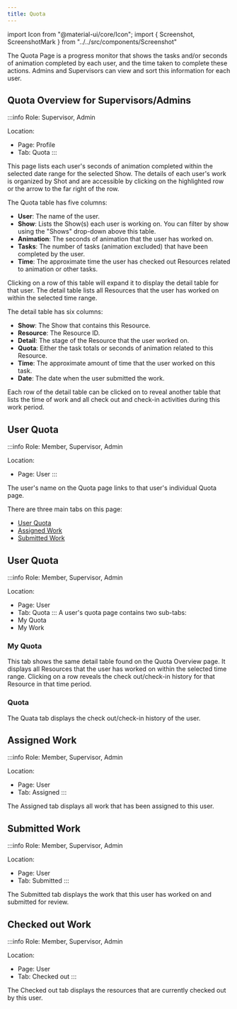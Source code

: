 ```yaml
---
title: Quota
---
```

import Icon from "@material-ui/core/Icon";
import { Screenshot, ScreenshotMark } from "../../src/components/Screenshot"

The Quota Page is a progress monitor that shows the tasks and/or seconds of animation completed by each user, and the time taken to complete these actions. Admins and Supervisors can view and sort this information for each user.

## Quota Overview for Supervisors/Admins
:::info
Role: Supervisor, Admin

Location: 
- Page: Profile
- Tab: Quota
:::

This page lists each user's seconds of animation completed within the selected date range for the selected Show. The details of each user's work is organized by Shot and are accessible by clicking on the highlighted row or the arrow to the far right of the row.

The Quota table has five columns:

- **User**: The name of the user.
- **Show**: Lists the Show(s) each user is working on. You can filter by show using the "Shows" drop-down above this table.
- **Animation**: The seconds of animation that the user has worked on.
- **Tasks**: The number of tasks (animation excluded) that have been completed by the user.
- **Time**: The approximate time the user has checked out Resources related to animation or other tasks.

<Screenshot image="/screenshot/profile_quota.png">
</Screenshot>

Clicking on a row of this table will expand it to display the detail table for that user. The detail table lists all Resources that the user has worked on within the selected time range.

The detail table has six columns:
- **Show**: The Show that contains this Resource.
- **Resource**: The Resource ID.
- **Detail**: The stage of the Resource that the user worked on.
- **Quota**: Either the task totals or seconds of animation related to this Resource.
- **Time**: The approximate amount of time that the user worked on this task.
- **Date**: The date when the user submitted the work.

<Screenshot image="/screenshot/profile_quota_detail.png">
    <ScreenshotMark x="94.1%" y="11.4%" width="6%" height="19%" textPosition="right" borderRadius="20px"></ScreenshotMark>
</Screenshot>

Each row of the detail table can be clicked on to reveal another table that lists the time of work and all check out and check-in activities during this work period.

<Screenshot image="/screenshot/profile_quota_subdetail.png">
    <ScreenshotMark x="90%" y="35%" width="6%" height="14%" textPosition="right" borderRadius="20px"></ScreenshotMark>
</Screenshot>

## User Quota
:::info
Role: Member, Supervisor, Admin

Location: 
- Page: User
:::

The user's name on the Quota page links to that user's individual Quota page.

There are three main tabs on this page:
- [User Quota](#user-quota)
- [Assigned Work](#assigned-work)
- [Submitted Work](#submitted-work)

<Screenshot image="/screenshot/user_quota.png">
</Screenshot>

## User Quota
:::info
Role: Member, Supervisor, Admin

Location: 
- Page: User
- Tab: Quota
:::
A user's quota page contains two sub-tabs:
- My Quota
- My Work

### My Quota
This tab shows the same detail table found on the Quota Overview page. It displays all Resources that the user has worked on within the selected time range. Clicking on a row reveals the check out/check-in history for that Resource in that time period.

<Screenshot image="/screenshot/user_quota.png">
</Screenshot>

### Quota
The Quata tab displays the check out/check-in history of the user.


<Screenshot image="/screenshot/user_quota_mywork.png">
</Screenshot>

## Assigned Work
:::info
Role: Member, Supervisor, Admin

Location: 
- Page: User
- Tab: Assigned
:::

The Assigned tab displays all work that has been assigned to this user.

<Screenshot image="/screenshot/user_quota_assigned-work.png">
</Screenshot>

## Submitted Work
:::info
Role: Member, Supervisor, Admin

Location: 
- Page: User
- Tab: Submitted
:::

The Submitted tab displays the work that this user has worked on and submitted for review.

<Screenshot image="/screenshot/user_quota_submitted-work.png">
</Screenshot>

## Checked out Work
:::info
Role: Member, Supervisor, Admin

Location: 
- Page: User
- Tab: Checked out
:::

The Checked out tab displays the resources that are currently checked out by this user.

<Screenshot image="/screenshot/user_quota_checkedout-work.png">
</Screenshot>
